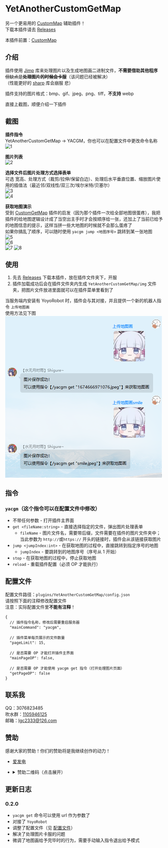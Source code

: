 <!-- markdownlint-disable MD033 -->

# YetAnotherCustomGetMap

另一个更易用的 [CustomMap](https://github.com/yhzx233/CustomMap) 辅助插件！  
下载本插件请去 [Releases](https://github.com/lgc2333/LLSEPlugins/releases)

本插件前置：[CustomMap](https://github.com/yhzx233/CustomMap)

## 介绍

插件使用 [Jimp](https://github.com/oliver-moran/jimp) 库来处理图片以及生成地图画二进制文件，**不需要借助其他程序**  
~~但缺点是**处理图片的时候会卡服**~~（该问题已经被解决）  
（性能更好的 [sharp](https://github.com/lovell/sharp) 库会崩服 悲）

插件支持的图片格式：bmp、gif、jpeg、png、tiff，**不支持** webp

直接上截图，顺便介绍一下插件

## 截图

**插件指令**  
YetAnotherCustomGetMap -> YACGM，你也可以在配置文件中更改命令名称  
![1](readme/Screenshot_20221123-043648.png)

**图片列表**  
![2](readme/Screenshot_20221123-043714.png)

**选择文件后图片处理方式选择表单**  
可选 宽高、处理方式（裁剪/拉伸/保留白边）、处理后水平垂直位置、缩放图片使用的插值法（最近邻/双线性/双三次/埃尔米特/贝塞尔）  
![3](readme/Screenshot_20221123-043823.png)  
![4](readme/Screenshot_20221123-043828.png)

**获取地图演示**  
受到 [CustomGetMap](https://www.minebbs.com/resources/customgetmap-custommap.4050/) 插件的启发（因为那个插件一次给全部地图很蛋疼），我把插件的给地图逻辑设计成了当空出主手时才会按顺序给一张，还加上了当前已给予的地图信息的提示，这样当拼一些大地图的时候就不会那么蛋疼了  
如果你搞乱了顺序，可以随时使用 `yacgm jump <地图序号>` 跳转到某一张地图  
![5](readme/Screenshot_20221123-043901.png)  
![6](readme/Screenshot_20221123-044107.png)  
![7](readme/Screenshot_20221123-044339.png)
![8](readme/Screenshot_20221123-044247.png)

## 使用

1. 先去 [Releases](https://github.com/lgc2333/LLSEPlugins/releases) 下载本插件，放在插件文件夹下，开服
2. 插件加载成功后会在插件文件夹内生成 `YetAnotherCustomGetMap/img` 文件夹，把图片文件放进里面就可以在插件菜单里看到了

当服务端内安装有 YoyoRobot 时，插件会与其对接，并且提供一个新的机器人指令 `上传地图画`  
使用方法见下图  
![Alt text](readme/QQ%E5%9B%BE%E7%89%8720230126011744.png)

## 指令

### `yacgm`（这个指令可以在配置文件中修改）

- 不带任何参数 - 打开插件主界面
- `get <fileName:string>` - 直接选择指定的文件，弹出图片处理表单
  - `fileName` - 图片文件名，需要带后缀，文件需要在插件的图片文件夹中；
    当此参数为 `http://`或`https://` 开头的链接时，插件会从该链接获取图片
- `jump <jumpIndex:int>` - 在获取地图的过程中，直接跳转到指定序号的地图
  - `jumpIndex` - 要跳转到的地图序号（序号从 1 开始）
- `stop` - 在获取地图的过程中，停止获取地图
- `reload` - 重载插件配置（必须 OP 才能执行）

## 配置文件

配置文件路径：`plugins/YetAnotherCustomGetMap/config.json`  
请按照下面的注释修改配置文件  
注意：实际配置文件里**不能有注释**！

```jsonc
{
  // 插件指令名称，修改后需要重启服务器
  "mainCommand": "yacgm",

  // 插件菜单每页展示的文件数量
  "pageLimit": 15,

  // 是否需要 OP 才能打开插件主界面
  "mainPageOP": false,

  // 是否需要 OP 才能使用 yacgm get 指令（打开处理图片页面）
  "getPageOP": false
}
```

## 联系我

QQ：3076823485  
吹水群：[1105946125](https://jq.qq.com/?_wv=1027&k=Z3n1MpEp)  
邮箱：<lgc2333@126.com>

## 赞助

感谢大家的赞助！你们的赞助将是我继续创作的动力！

- [爱发电](https://afdian.net/@lgc2333)
- <details>
    <summary>赞助二维码（点击展开）</summary>

  ![讨饭](https://raw.githubusercontent.com/lgc2333/ShigureBotMenu/master/src/imgs/sponsor.png)

  </details>

## 更新日志

### 0.2.0

- `yacgm get` 命令可以使用 url 作为参数了
- 对接了 `YoyoRobot`
- 调整了配置文件（见 [配置文件](#配置文件)）
- 解决了处理图片卡服的问题
- 微调了地图画给予完毕时的行为，需要手动输入指令退出给予模式
